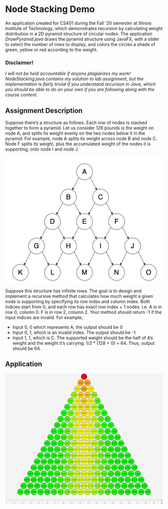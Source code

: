 # Node Stacking Demo
An application created for CS401 during the Fall '20 semester at Illinois Institute of Technology, which demonstrates recursion by calculating weight distribution in a 2D pyramid structure of circular nodes. The application _DrawPyramid.java_ draws the pyramid structure using JavaFX, with a slider to select the number of rows to display, and colors the circles a shade of green, yellow or red according to the weight.

### Disclaimer!
_I will not be held accountable if anyone plagiarizes my work! NodeStacking.java contains my solution to lab assignment, but the implementation is fairly trivial if you understand recursion in Java, which you should be able to do on your own if you are following along with the course content._

## Assignment Description
Suppose there’s a structure as follows. Each row of nodes is stacked together to form a
pyramid. Let us consider 128 pounds is the weight on node A, and splits its weight evenly on
the two nodes below it in the pyramid. For example, node A splits its weight across node B
and node C. Node F splits its weight, plus the accumulated weight of the nodes it is
supporting, onto node I and node J.

![Pyramid Structure](structure.png)

Suppose this structure has infinite rows. The goal is to design and implement a recursive
method that calculates how much weight a given node is supporting by specifying its row
index and column index. Both indices start from 0, and each row has exact row index + 1
nodes. i.e. A is in row 0, column 0. F is in row 2, column 2. Your method should return -1 if
the input indices are invalid. For example,
- Input 0, 0 which represents A, the output should be 0
- Input 0, 1, which is an invalid index. The output should be -1
- Input 1, 1, which is C. The supported weight should be the half of A’s weight and the weight
it’s carrying. 1/2 * (128 + 0) = 64. Thus, output should be 64.

## Application
![Application Screen](app_screen.png)
